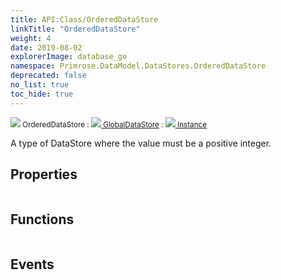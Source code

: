 ```yaml
---
title: API:Class/OrderedDataStore
linkTitle: "OrderedDataStore"
weight: 4
date: 2019-08-02
explorerImage: database_go
namespace: Primrose.DataModel.DataStores.OrderedDataStore
deprecated: false
no_list: true
toc_hide: true
---
```

<small class="inheritance">
<span class="" href="/docs/api-reference/Class/OrderedDataStore"><img src="/icons/silk/database_go.png"/>&nbsp;OrderedDataStore</span>&nbsp;:&nbsp;<a class="" href="/docs/api-reference/Class/GlobalDataStore"><img src="/icons/silk/database_world.png"/>&nbsp;GlobalDataStore</a>&nbsp;:&nbsp;<a class="" href="/docs/api-reference/Class/Instance"><img src="/icons/silk/default.png"/>&nbsp;Instance</a></small>
<p class="summary">

A type of DataStore where the value must be a positive integer.

</p>
 
## Properties
 
<table class="studiohide">
<tbody>
</tbody>
</table>
 
## Functions
 
<table class="studiohide">
<tbody>
</tbody>
</table>
 
## Events
 
<table class="studiohide">
<tbody>
</tbody>
</table>
<b>
</b>
<div class="inheritors">
<ul class="root">
</ul>
</div>
